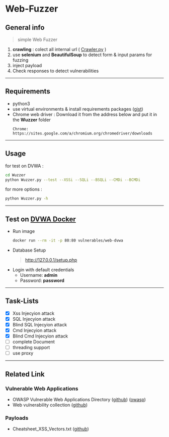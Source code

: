 # Web-Fuzzer

## General info
> simple Web Fuzzer
  1. **crawling** : colect all internal url ( [Crawler.py](https://github.com/mheidari98/Web-Fuzzer/blob/main/Wuzzer/Crawler.py) )
  2. use **selenium** and **BeautifulSoup** to detect form & input params for fuzzing
  3. inject payload
  4. Check responses to detect vulnerabilities
---

## Requirements
- python3
- use virtual environments & install requirements packages ([gist](https://gist.github.com/mheidari98/8ae29b88bd98f8f59828b0ec112811e7)) 
- Chrome web driver : Download it from the address below and put it in the **Wuzzer** folder
  ```
  Chrome:    https://sites.google.com/a/chromium.org/chromedriver/downloads
  ```

 ---

## Usage
  for test on DVWA :
  ```bash
  cd Wuzzer
  python Wuzzer.py --test --XSSi --SQLi --BSQLi --CMDi --BCMDi 
  ```
  for more options :
  ```bash
  python Wuzzer.py -h
  ```

---

## Test on [DVWA Docker](https://hub.docker.com/r/vulnerables/web-dvwa/)  
  + Run image
    ```bash
    docker run --rm -it -p 80:80 vulnerables/web-dvwa
    ```
  + Database Setup
    > http://127.0.0.1/setup.php
  + Login with default credentials
    - Username: **admin**
    - Password: **password**

---

## Task-Lists
- [x] Xss Injecyion attack
- [x] SQL Injecyion attack
- [x] Blind SQL Injecyion attack
- [x] Cmd Injecyion attack
- [x] Blind Cmd Injecyion attack
- [ ] complete Document
- [ ] threading support
- [ ] use proxy

---

## Related Link 
### Vulnerable Web Applications
* OWASP Vulnerable Web Applications Directory ([github](https://github.com/OWASP/OWASP-VWAD)) ([owasp](https://owasp.org/www-project-vulnerable-web-applications-directory/))
* Web vulnerability collection ([github](https://github.com/lotusirous/vulnwebcollection)) 
### Payloads
* Cheatsheet_XSS_Vectors.txt ([github](https://github.com/OlivierLaflamme/Cheatsheet-God/blob/master/Cheatsheet_XSS_Vectors.txt))

